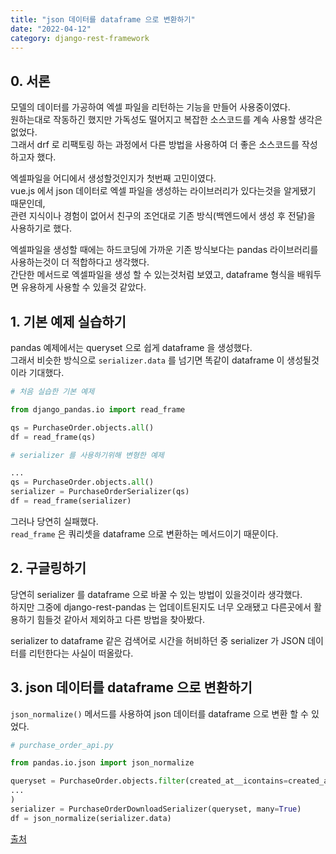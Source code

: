 ```yaml
---
title: "json 데이터를 dataframe 으로 변환하기"
date: "2022-04-12"
category: django-rest-framework
---
```


## 0. 서론
모델의 데이터를 가공하여 엑셀 파일을 리턴하는 기능을 만들어 사용중이였다.  
원하는대로 작동하긴 했지만 가독성도 떨어지고 복잡한 소스코드를 계속 사용할 생각은 없었다.  
그래서 drf 로 리팩토링 하는 과정에서 다른 방법을 사용하여 더 좋은 소스코드를 작성하고자 했다.

엑셀파일을 어디에서 생성할것인지가 첫번째 고민이였다.  
vue.js 에서 json 데이터로 엑셀 파일을 생성하는 라이브러리가 있다는것을 알게됐기 때문인데,  
관련 지식이나 경험이 없어서 친구의 조언대로 기존 방식(백엔드에서 생성 후 전달)을 사용하기로 했다.

엑셀파일을 생성할 때에는 하드코딩에 가까운 기존 방식보다는 pandas 라이브러리를 사용하는것이 더 적합하다고 생각했다.  
간단한 메서드로 엑셀파일을 생성 할 수 있는것처럼 보였고, dataframe 형식을 배워두면 유용하게 사용할 수 있을것 같았다.

## 1. 기본 예제 실습하기
pandas 예제에서는 queryset 으로 쉽게 dataframe 을 생성했다.  
그래서 비슷한 방식으로 `serializer.data` 를 넘기면 똑같이 dataframe 이 생성될것이라 기대했다.  

```python
# 처음 실습한 기본 예제

from django_pandas.io import read_frame

qs = PurchaseOrder.objects.all()
df = read_frame(qs)
```

```python
# serializer 를 사용하기위해 변형한 예제

...
qs = PurchaseOrder.objects.all()
serializer = PurchaseOrderSerializer(qs)
df = read_frame(serializer)
```

그러나 당연히 실패했다.  
`read_frame` 은 쿼리셋을 dataframe 으로 변환하는 메서드이기 때문이다.  

## 2. 구글링하기
당연히 serializer 를 dataframe 으로 바꿀 수 있는 방법이 있을것이라 생각했다.  
하지만 그중에 django-rest-pandas 는 업데이트된지도 너무 오래됐고 다른곳에서 활용하기 힘들것 같아서 제외하고 다른 방법을 찾아봤다.  

serializer to dataframe 같은 검색어로 시간을 허비하던 중 serializer 가 JSON 데이터를 리턴한다는 사실이 떠올랐다.

## 3. json 데이터를 dataframe 으로 변환하기
`json_normalize()` 메서드를 사용하여 json 데이터를 dataframe 으로 변환 할 수 있었다.

```python
# purchase_order_api.py

from pandas.io.json import json_normalize

queryset = PurchaseOrder.objects.filter(created_at__icontains=created_at).values(
...
)
serializer = PurchaseOrderDownloadSerializer(queryset, many=True)
df = json_normalize(serializer.data)
```

[출처](https://www.delftstack.com/ko/howto/python-pandas/json-to-pandas-dataframe/)
